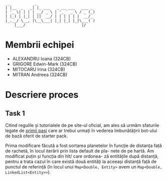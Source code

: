 	 _           _                          
	| |__  _   _| |_ ___   _ __ ___   ___ _ 
	| '_ \| | | | __/ _ \ | '_ ` _ \ / _ (_)
	| |_) | |_| | ||  __/ | | | | | |  __/_ 
	|_.__/ \__, |\__\___| |_| |_| |_|\___( )
	    |___/                         |/

# Membrii echipei
  * ALEXANDRU Ioana (324CB)
  * GRIGORE Edwin-Mark (324CB)
  * MITOCARU Irina (324CB)
  * MITRAN Andreea (324CB)

# Descriere proces

## Task 1

Citind regulile și tutorialele de pe site-ul oficial, am ales să
urmăm sfaturile legate de [primii pași](https://halite.io/learn-programming-challenge/downloads-and-starter-kits/improve-basic-bot)
care ar trebui urmați în vederea îmbunătățirii bot-ului de bază oferit
de starter pack.

Prima modificare făcută a fost sortarea planetelor în funcție de
distanța față de rachetă, în locul iterării prin lista default de pla-
nete de pe hartă. Am modificat puțin și funcția din hlt/ care ordonea-
ză entitățile după distanță, pentru a trata cazul în care există două
entități la aceeași distanță față de punctul de referință (în locul
unui `Map<Double, Entity>` avem un `Map<Double, LinkedList<Entity>>`).